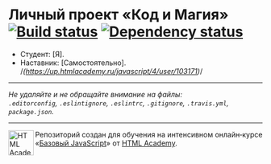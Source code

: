 # Личный проект «Код и Магия» [![Build status][travis-image]][travis-url] [![Dependency status][dependency-image]][dependency-url]

* Студент: [Я].
* Наставник: [Самостоятельно].
/*(https://up.htmlacademy.ru/javascript/4/user/103171)*/
---

_Не удаляйте и не обращайте внимание на файлы:_<br>
_`.editorconfig`, `.eslintignore`, `.eslintrc`, `.gitignore`, `.travis.yml`, `package.json`._

---

<a href="https://htmlacademy.ru/intensive/javascript"><img align="left" width="50" height="50" title="HTML Academy" src="https://up.htmlacademy.ru/static/img/intensive/javascript/logo-for-github.svg"></a>

Репозиторий создан для обучения на интенсивном онлайн‑курсе «[Базовый JavaScript](https://htmlacademy.ru/intensive/javascript)» от [HTML Academy](https://htmlacademy.ru).

[travis-image]: https://travis-ci.org/htmlacademy-javascript/103171-code-and-magick.svg?branch=master
[travis-url]: https://travis-ci.org/htmlacademy-javascript/103171-code-and-magick
[dependency-image]: https://david-dm.org/htmlacademy-javascript/103171-code-and-magick.svg?style=flat-square
[dependency-url]: https://david-dm.org/htmlacademy-javascript/103171-code-and-magick
